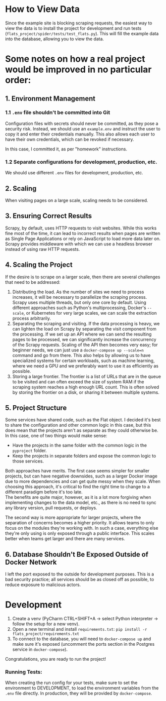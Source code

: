 # How to View Data
Since the example site is blocking scraping requests, the easiest way to view the data is to install the project for development and run tests (`flats_project/spider/tests/test_flats.py`).
This will fill the example data into the database, allowing you to view the data.

# Some notes on how a real project would be improved in no particular order:

## 1. Environment Management
### 1.1 `.env` file shouldn't be committed into Git
Configuration files with secrets should never be committed, as they pose a security risk.
Instead, we should use an `example.env` and instruct the user to copy it and enter their credentials manually. 
This also allows each user to have their own credentials, which can be revoked if necessary.

In this case, I committed it, as per "homework" instructions. 

### 1.2 Separate configurations for development, production, etc.
We should use different `.env` files for development, production, etc.

## 2. Scaling
When visiting pages on a large scale, scaling needs to be considered.

## 3. Ensuring Correct Results
Scrapy, by default, uses HTTP requests to visit websites. 
While this works fine most of the time, it can lead to incorrect results 
when pages are written as Single Page Applications or rely on JavaScript to load more data later on. 
Scrapy provides middleware with which we can use a headless browser instead of using raw HTTP requests. 

## 4. Scaling the Project
If the desire is to scrape on a larger scale, then there are several challenges that need to be addressed:
1. Distributing the load. As the number of sites we need to process increases, it will be necessary to parallelize the scraping process. 
Scrapy uses multiple threads, but only one core by default. Using different approaches such as Python's multiprocessing, Docker's `--scale`, or Kubernetes for very large scales, we can scale the extraction process arbitrarily. 
2. Separating the scraping and visiting. If the data processing is heavy, we can lighten the load on Scrapy by separating the visit component from the processing. 
If we set up an API where we can send the resulting pages to be processed, we can significantly increase the concurrency of the Scrapy requests. 
Scaling of the API then becomes very easy; for beginner needs, we can just use a `docker-compose up --scale=n` command and go from there. 
This also helps by allowing us to have specialized systems for certain workloads, such as machine learning, where we need a GPU and we preferably want to use it as efficiently as possible.
3. Storing a large frontier. The frontier is a list of URLs that are in the queue to be visited and can often exceed the size of system RAM if the scraping system reaches a high enough URL count. 
This is often solved by storing the frontier on a disk, or sharing it between multiple systems.

## 5. Project Structure
Some services have shared code, such as the Flat object. I decided it's best to share the configuration and other common logic in this case, but this does mean that the projects aren't as separate as they could otherwise be. 
In this case, one of two things would make sense:
- Have the projects in the same folder with the common logic in the `pyproject` folder. 
- Keep the projects in separate folders and expose the common logic to those services.

Both approaches have merits. The first case seems simpler for smaller projects, but can have negative downsides, 
such as a larger Docker image due to more dependencies and can get quite messy when they scale. 
When choosing this approach, it's critical to find the right time to change to a different paradigm before it's too late.  
The benefits are quite major, however, as it is a lot more forgiving when implementing changes to the data model, etc., as there is no need to sync any library version, pull requests, or deploys.

The second way is more appropriate for larger projects, where the separation of concerns becomes a higher priority. 
It allows teams to only focus on the modules they're working with. 
In such a case, everything else they're only using is only exposed through a public interface. 
This scales better when teams get larger and there are many services.

## 6. Database Shouldn't Be Exposed Outside of Docker Network
I left the port exposed to the outside for development purposes. 
This is a bad security practice; all services should be as closed off as possible, to reduce exposure to malicious actors.

# Development
1. Create a venv (PyCharm CTRL+SHIFT+A -> select Python interpreter -> follow the setup for a new venv).
2. Open a new terminal and install `requirements.txt`:
`pip install -r flats_project/requirements.txt`
3. To connect to the database, you will need to `docker-compose up` and make sure it's exposed (uncomment the ports section in the Postgres service in `docker-compose`).

Congratulations, you are ready to run the project!

### Running Tests:
When creating the run config for your tests, make sure to set the environment to DEVELOPMENT, to load the environment variables from the `.env` file directly.
In production, they will be provided by `docker-compose`.
